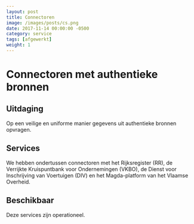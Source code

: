 ```yaml
---
layout: post
title: Connectoren
image: /images/posts/cs.png
date: 2017-11-14 00:00:00 -0500
category: service
tags: [afgewerkt]
weight: 1
---
```



# Connectoren met authentieke bronnen

## Uitdaging 
Op een veilige en uniforme manier gegevens uit authentieke bronnen opvragen. 

## Services

We hebben ondertussen connectoren met het Rijksregister (RR), de Verrijkte Kruispuntbank voor Ondernemingen (VKBO), de Dienst voor Inschrijving van Voertuigen (DIV) en het Magda-platform van het Vlaamse Overheid.

## Beschikbaar

Deze services zijn operationeel.
